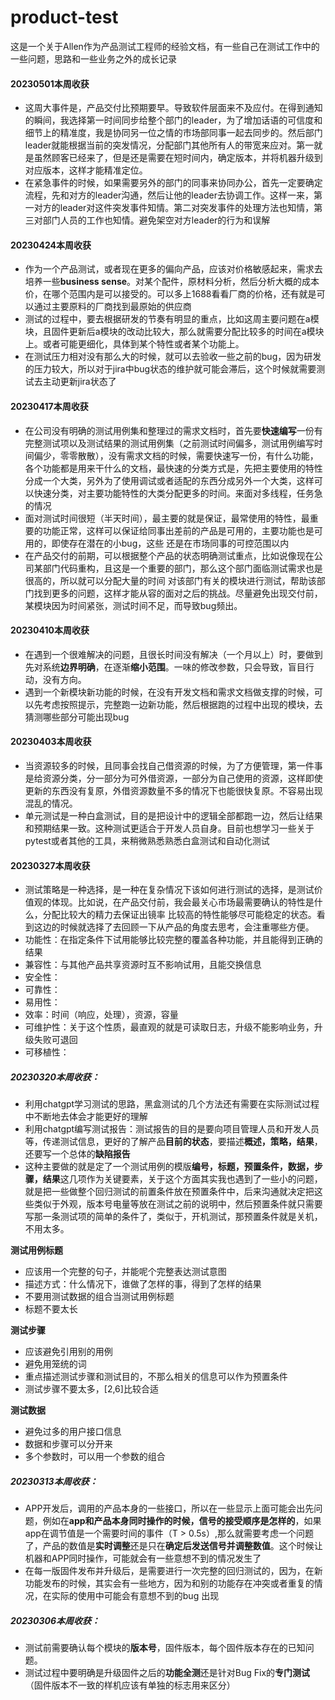 # product-test
这是一个关于Allen作为产品测试工程师的经验文档，有一些自己在测试工作中的一些问题，思路和一些业务之外的成长记录

#### 20230501本周收获
- 这周大事件是，产品交付比预期要早。导致软件层面来不及应付。在得到通知的瞬间，我选择第一时间同步给整个部门的leader，为了增加话语的可信度和细节上的精准度，我是协同另一位之情的市场部同事一起去同步的。然后部门leader就能根据当前的突发情况，分配部门其他所有人的带宽来应对。第一就是虽然顾客已经来了，但是还是需要在短时间内，确定版本，并将机器升级到对应版本，这样才能精准定位。
- 在紧急事件的时候，如果需要另外的部门的同事来协同办公，首先一定要确定流程，先和对方的leader沟通，然后让他的leader去协调工作。这样一来，第一对方的leader对这件突发事件知情。第二对突发事件的处理方法也知情，第三对部门人员的工作也知情。避免架空对方leader的行为和误解

#### 20230424本周收获
- 作为一个产品测试，或者现在更多的偏向产品，应该对价格敏感起来，需求去培养一些**business sense**。对某个配件，原材料分析，然后分析大概的成本价，在哪个范围内是可以接受的。可以多上1688看看厂商的价格，还有就是可以通过主要原料的厂商找到最原始的供应商
- 测试的过程中，要去根据研发的节奏有明显的重点，比如这周主要问题在a模块，且固件更新后a模块的改动比较大，那么就需要分配比较多的时间在a模块上。或者可能更细化，具体到某个特性或者某个功能上。
- 在测试压力相对没有那么大的时候，就可以去验收一些之前的bug，因为研发的压力较大，所以对于jira中bug状态的维护就可能会滞后，这个时候就需要测试去主动更新jira状态了



#### 20230417本周收获
- 在公司没有明确的测试用例集和整理过的需求文档时，首先要**快速编写**一份有完整测试项以及测试结果的测试用例集（之前测试时间偏多，测试用例编写时间偏少，零零散散），没有需求文档的时候，需要快速写一份，有什么功能，各个功能都是用来干什么的文档，最快速的分类方式是，先把主要使用的特性分成一个大类，另外为了使用调试或者适配的东西分成另外一个大类，这样可以快速分类，对主要功能特性的大类分配更多的时间。来面对多线程，任务急的情况
- 面对测试时间很短（半天时间），最主要的就是保证，最常使用的特性，最重要的功能正常，这样可以保证给同事出差前的产品是可用的，主要功能也是可用的，即使存在潜在的小bug，这些
还是在市场同事的可控范围以内
- 在产品交付的前期，可以根据整个产品的状态明确测试重点，比如说像现在公司某部门代码重构，且这是一个重要的部门，那么这个部门面临测试需求也是很高的，所以就可以分配大量的时间
对该部门有关的模块进行测试，帮助该部门找到更多的问题，这样才能从容的面对之后的挑战。尽量避免出现交付前，某模块因为时间紧张，测试时间不足，而导致bug频出。



#### 20230410本周收获
- 在遇到一个很难解决的问题，且很长时间没有解决（一个月以上）时，要做到先对系统**边界明确**，在逐渐**缩小范围**。一味的修改参数，只会导致，盲目行动，没有方向。
- 遇到一个新模块新功能的时候，在没有开发文档和需求文档做支撑的时候，可以先考虑按照提示，完整跑一边新功能，然后根据跑的过程中出现的模块，去猜测哪些部分可能出现bug



#### 20230403本周收获
- 当资源较多的时候，且同事会找自己借资源的时候，为了方便管理，第一件事是给资源分类，分一部分为可外借资源，一部分为自己使用的资源，这样即使更新的东西没有复原，外借资源数量不多的情况下也能很快复原。不容易出现混乱的情况。
- 单元测试是一种白盒测试，目的是把设计中的逻辑全部都跑一边，然后让结果和预期结果一致。这种测试更适合于开发人员自身。目前也想学习一些关于pytest或者其他的工具，来稍微熟悉熟悉白盒测试和自动化测试



#### 20230327本周收获
- 测试策略是一种选择，是一种在复杂情况下该如何进行测试的选择，是测试价值观的体现。比如说，在产品交付前，我会最关心市场最需要确认的特性是什么，分配比较大的精力去保证出镜率
比较高的特性能够尽可能稳定的状态。看到这边的时候就选择了去回顾一下从产品的角度去思考，会注重哪些方便。
- 功能性：在指定条件下试用能够比较完整的覆盖各种功能，并且能得到正确的结果
- 兼容性：与其他产品共享资源时互不影响试用，且能交换信息
- 安全性：
- 可靠性：
- 易用性：
- 效率：时间（响应，处理），资源，容量
- 可维护性：关于这个性质，最直观的就是可读取日志，升级不能影响业务，升级失败可退回
- 可移植性：



##### 20230320本周收获：
- 利用chatgpt学习测试的思路，黑盒测试的几个方法还有需要在实际测试过程中不断地去体会才能更好的理解
- 利用chatgpt编写测试报告：测试报告的目的是要向项目管理人员和开发人员等，传递测试信息，更好的了解产品**目前的状态**，要描述**概述，策略，结果**，还要写一个总体的**缺陷报告**
- 这种主要做的就是定了一个测试用例的模版**编号，标题，预置条件，数据，步骤，结果**这几项作为关键要素，关于这个方面其实我也遇到了一些小的问题，就是把一些做整个回归测试的前置条件放在预置条件中，后来沟通就决定把这些类似于外观，版本号电量等放在测试之前的说明中，然后预置条件就只需要写那一条测试项的简单的条件了，类似于，开机测试，那预置条件就是关机，不用太多。

**测试用例标题**
- 应该用一个完整的句子，并能呢个完整表达测试意图
- 描述方式：什么情况下，谁做了怎样的事，得到了怎样的结果
- 不要用测试数据的组合当测试用例标题
- 标题不要太长

**测试步骤**
- 应该避免引用别的用例
- 避免用笼统的词
- 重点描述测试步骤和测试目的，不那么相关的信息可以作为预置条件
- 测试步骤不要太多，[2,6]比较合适

**测试数据**
- 避免过多的用户接口信息
- 数据和步骤可以分开来
- 多个参数时，可以用一个参数的组合




##### 20230313本周收获：
- APP开发后，调用的产品本身的一些接口，所以在一些显示上面可能会出先问题，例如在**app和产品本身同时操作的时候，信号的接受顺序是怎样的**，如果app在调节值是一个需要时间的事件（T > 0.5s）,那么就需要考虑一个问题了，产品的数值是**实时调整**还是只在**确定后发送信号并调整数值**。这个时候让机器和APP同时操作，可能就会有一些意想不到的情况发生了
- 在每一版固件发布并升级后，是需要进行一次完整的回归测试的，因为，在新功能发布的时候，其实会有一些地方，因为和别的功能存在冲突或者重复的情况，在实际的使用中可能会有意想不到的bug 出现




##### 20230306本周收获：
- 测试前需要确认每个模块的**版本号**，固件版本，每个固件版本存在的已知问题。
- 测试过程中要明确是升级固件之后的**功能全测**还是针对Bug Fix的**专门测试**（固件版本不一致的样机应该有单独的标志用来区分）


